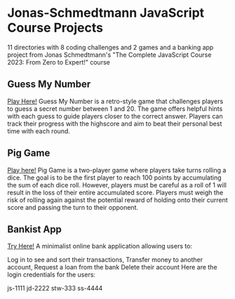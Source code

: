 # Jonas-Schmedtmann JavaScript Course Projects
11 directories with 8 coding challenges and 2 games and a banking app project from Jonas Schmedtmann's 
"The Complete JavaScript Course 2023: From Zero to Expert!" course

## Guess My Number
[Play Here!](https://43lby4.csb.app/)
Guess My Number is a retro-style game that challenges players to guess a secret number between 1 and 20. 
The game offers helpful hints with each guess to guide players closer to the correct answer. 
Players can track their progress with the highscore and aim to beat their personal best time with each round.

## Pig Game
[Play here!](https://j4pu8n.csb.app/) 
Pig Game is a two-player game where players take turns rolling a dice. 
The goal is to be the first player to reach 100 points by accumulating the sum of each dice roll. 
However, players must be careful as a roll of 1 will result in the loss of their entire accumulated score. 
Players must weigh the risk of rolling again against the potential reward of holding onto their current score and passing the turn to their opponent.

## Bankist App 
[Try Here!](iremkenar.github.io/bankistApp/)
A minimalist online bank application allowing users to:

Log in to see and sort their transactions,
Transfer money to another account,
Request a loan from the bank
Delete their account
Here are the login credentials for the users:

js-1111
jd-2222
stw-333
ss-4444
